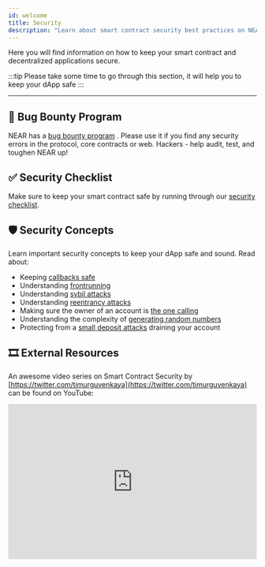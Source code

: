 ```yaml
---
id: welcome
title: Security
description: "Learn about smart contract security best practices on NEAR, including common vulnerabilities, attack vectors, and how to build secure decentralized applications."
---
```


Here you will find information on how to keep your smart contract and decentralized applications secure.

:::tip
Please take some time to go through this section, it will help you to keep your dApp safe
:::

---

## 🐞 Bug Bounty Program
NEAR has a [bug bounty program](https://hackenproof.com/company/near/programs) . Please use it if you find any security errors in the protocol, core contracts or web. Hackers - help audit, test, and toughen NEAR up!

## ✅ Security Checklist
Make sure to keep your smart contract safe by running through our [security checklist](checklist.md).

## 🛡️ Security Concepts
Learn important security concepts to keep your dApp safe and sound.  Read about:

- Keeping [callbacks safe](./callbacks.md)
- Understanding [frontrunning](./frontrunning.md)
- Understanding [sybil attacks](./sybil.md)
- Understanding [reentrancy attacks](./reentrancy.md)
- Making sure the owner of an account is [the one calling](./one_yocto.md)
- Understanding the complexity of [generating random numbers](./random.md)
- Protecting from a [small deposit attacks](./storage.md) draining your account

## 🎞️ External Resources

An awesome video series on Smart Contract Security by [https://twitter.com/timurguvenkaya](https://twitter.com/timurguvenkaya) can be found on YouTube:

<iframe width="100%" height="315" src="https://www.youtube.com/embed/DrRr6nru0no?si=FxLJK-LYHrAqX0hc" title="YouTube video player" frameborder="0" allow="accelerometer; autoplay; clipboard-write; encrypted-media; gyroscope; picture-in-picture; web-share" referrerpolicy="strict-origin-when-cross-origin" allowfullscreen></iframe>